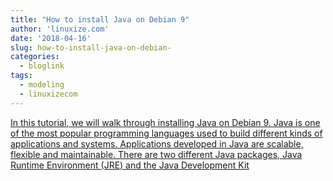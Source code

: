 ```yaml
---
title: "How to install Java on Debian 9"
author: 'linuxize.com'
date: '2018-04-16'
slug: how-to-install-java-on-debian-
categories:
  - bloglink
tags:
  - modeling
  - linuxizecom
---
```


[In this tutorial, we will walk through installing Java on Debian 9. Java is one of the most popular programming languages used to build different kinds of applications and systems. Applications developed in Java are scalable, flexible and maintainable. There are two different Java packages, Java Runtime Environment (JRE) and the Java Development Kit<i class="fas fa-external-link-alt"></i>](https://linuxize.com/post/install-java-on-debian-9/)

